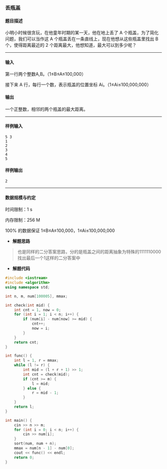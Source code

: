 ### 丢瓶盖

#### 题目描述

 小明小时候很贪玩，在他童年时期的某一天，他在地上丢了 A 个瓶盖，为了简化问题，我们可以当作这 A 个瓶盖丢在一条直线上，现在他想从这些瓶盖里找出 B 个，使得距离最近的 2 个距离最大，他想知道，最大可以到多少呢？

------

#### 输入

 第一行两个整数A,B。（1≤B≤A≤100,000）

 接下来 A 行，每行一个数，表示瓶盖的位置坐标 Ai。（1≤Ai≤100,000,000）

#### 输出

 一个正整数，相邻的两个瓶盖的最大距离。

------

#### 样例输入

```
5 3
1
2
3
4
5
```

#### 样例输出

```
2
```

------

#### 数据规模与约定

 时间限制：1 s

 内存限制：256 M

 100% 的数据保证 1≤B≤A≤100,000，1≤Ai≤100,000,000

- **解题思路**

> 也是同样的二分答案思路，分的是瓶盖之间的距离抽象为特殊的1111110000找出最后一个1这样的二分答案中

- **解题代码**

``` c++
#include <iostream>
#include <algorithm>
using namespace std;

int n, m, num[100005], mmax;

int check(int mid) {
	int cnt = 1, now = 0;
	for (int i = 1; i < n; i++) {
		if (num[i] - num[now] >= mid) {
			cnt++;
			now = i; 
		}
	}
	return cnt;
}

int func() {
	int l = 1, r = mmax;
	while (l != r) {
		int mid = (l + r + 1) >> 1;
		int cnt = check(mid);
		if (cnt >= m) {
			l = mid;
		} else {
			r = mid - 1;
		}
	}
	return l;
}

int main() {
	cin >> n >> m;
	for (int i = 0; i < n; i++) {
		cin >> num[i];
	} 
	sort(num, num + n);
	mmax = num[n - 1] - num[0];
	cout << func() << endl;
	return 0;
}
```

